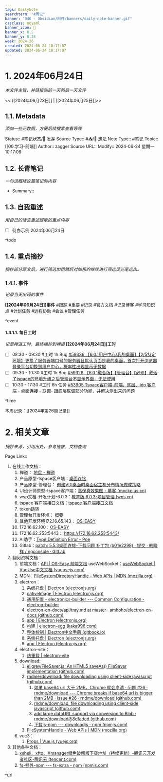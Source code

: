 ```yaml
---
tags: DailyNote
searchterm: "#周记"
banner: "040 - Obsidian/附件/banners/daily-note-banner.gif"
cssclass: noyaml
banner_icon: 💌
banner_x: 0.5
banner_y: 0.38
week: 2024-26
created: 2024-06-24 10:17:07
updated: 2024-06-24 10:17:07
---
```


# 1. 2024年06月24日

_本文件主旨，并链接到前一天和后一天文件_

<< [[2024年06月23日]] | [[2024年06月25日]]>>

## 1.1. Metadata

_添加一些元数据，方便后续搜索查看等等_

Status:: #笔记状态/🌱 发芽
Source Type:: #📥/💭 想法 
Note Type:: #笔记
Topic:: [[00.学习-前端]]
Author:: zagger
Source URL::
Modify:: 2024-06-24 星期一 10:17:06

## 1.2. 长青笔记

_一句话概括这篇笔记的内容_

- Summary::

## 1.3. 自我重述

_用自己的话去重述提取的重点内容_

- [ ] 待办示例 2024年06月24日

^todo

## 1.4. 重点摘抄

_摘抄部分原文后，进行筛选加粗然后对加粗的继续进行筛选荧光笔选出。_

### 1.4.1. 事件

_记录当天出现的事件_

**[[2024年06月24日]]事件** 
#跟踪 #重要 #记录 #官方文档 #记录博客 #学习知识点 #计划任务 #远程协助 #会议 #管理任务

^event

#### 1.4.1.1. 每日工时

_记录禅道工时，最终摘抄到禅道_
**[[2024年06月24日]]工时**
- [ ] 08:30 - 09:30 #工时  1h Bug [#59336 【6.0.1用户中心/我的桌面】【2/5特定环境】更换了服务器端口号的服务器且默认页面是我的桌面，首次打开浏览器登录平台切换到用户中心，概率性出现显示无数据](http://172.16.203.12/zentao/bug-view-59336.html?onlybody=yes)
- [ ] 09:30 - 10:30 #工时  1h Bug [#59326 【6.0.1融合版】【管理台】【必现】激活了tspace的环境升级之后管理台不显示界面，无法使用](http://172.16.203.12/zentao/bug-view-59326.html?onlybody=yes)
- [ ] 10:30 - 17:30 #工时  6h 任务 [#53905 Tspace客户端-前端、底层、idp 客户端 - 桌面连接 - 联调](http://172.16.203.12/zentao/task-view-53905.html?onlybody=yes)- 跟底层联调部分功能，并解决测出来的问题

^time

本周记录：[[2024年第26周记录]]

# 2. 相关文章

_摘抄来源，引用出处，参考链接，文档查询_

Page Link::
1. 在线工作文档：
	1. 禅道： [地盘 - 禅道](http://172.16.203.12/zentao/my/)
	2. 产品原型-tspace客户端：[桌面连接](http://172.16.203.30:8005/%E6%95%99%E8%82%B2%E6%A1%8C%E9%9D%A2%E4%BA%91%E7%B3%BB%E5%88%976.0.3/TSpace%E5%AE%A2%E6%88%B7%E7%AB%AF/#id=jal676&p=%E6%A1%8C%E9%9D%A2%E8%BF%9E%E6%8E%A5_1&g=1)
	3. 产品原型-管理台： [创建VDI桌面时桌面宿主机分布情况做成策略](http://172.16.203.30:8005/%E6%95%99%E8%82%B2%E6%A1%8C%E9%9D%A2%E4%BA%91%E7%B3%BB%E5%88%976.0.3/YD/start.html#id=fz6qb0&p=%E5%88%9B%E5%BB%BAvdi%E6%A1%8C%E9%9D%A2%E6%97%B6%E6%A1%8C%E9%9D%A2%E5%AE%BF%E4%B8%BB%E6%9C%BA%E5%88%86%E5%B8%83%E6%83%85%E5%86%B5%E5%81%9A%E6%88%90%E7%AD%96%E7%95%A5&g=1)
	4. UI设计师原型-tspace客户端：[高保真效果图 - 摹客 (mockplus.cn)](https://app.mockplus.cn/app/9XOYNRqAy/develop/design/Q_Bwdf_JiR)
	5. wsp文档-开发计划-6.0.3：[教育版 6.0.3-项目管理 (wps.cn)](https://pm.wps.cn/?vcl_cli=st&group_id=1769798260#/project/1712625117321129)
	6. tspace 客户端接口文档：[tspace 客户端接口文档](http://192.168.0.161:4999/web/#/p/bc9c7ef7dedba6c2570857cae614cc7e)
	7. token跳转
	8. 管理台开发环境： [概要](http://localhost:8080/#/summary)
	9. 其他开发环境172.16.65.143： [OS-EASY](https://172.16.65.143/#/login?next=%2Ftemplate%2Fteach)
	10. 172.16.62.100：[OS-EASY](https://172.16.62.100/#/login?next=%2Fhelp%2Fabout)
	11. 172.16.62.253:5443： https://172.16.62.253:5443/
	12. AI助手：[Type Definition Error - Poe](https://poe.com/chat/2am17v35iq6kl2yxe6s)
	13. Gitlab：[patch: 5.5.3桌面连接-下载问题 补丁包 (b01e2298) · 提交 · 韩晓祥 / ngconsole · GitLab](http://172.16.203.254/hanxiaoxiang/ngconsole/-/commit/b01e2298a3212de372cadc73057af1017f46f83a)
2. 翻阅资料文档：
	1. 前端文档：[API | OS-Easy 前端文档](http://192.168.0.161/fedoc/new-vdi-client/api.html)
	   useWebSocket：[useWebSocket | VueUse中文文档 (vueusejs.com)](https://www.vueusejs.com/core/useWebSocket/#type-declarations)
	2. MDN：[FileSystemDirectoryHandle - Web APIs | MDN (mozilla.org)](https://developer.mozilla.org/en-US/docs/Web/API/FileSystemDirectoryHandle)
	3. electron：
		1. [系统托盘 | Electron (electronjs.org)](https://www.electronjs.org/zh/docs/latest/api/tray#traydisplayballoonoptions-windows)
		2. [nativeImage | Electron (electronjs.org)](https://www.electronjs.org/zh/docs/latest/api/native-image)
		3. [通用配置 - electronics-builder --- Common Configuration - electron-builder](https://www.electron.build/configuration/configuration)
		4. [electron-cn-docs/api/tray.md at master · amhoho/electron-cn-docs (github.com)](https://github.com/amhoho/electron-cn-docs/blob/master/api/tray.md)
		5. [app | Electron (electronjs.org)](https://www.electronjs.org/zh/docs/latest/api/app#appsetappusermodelidid-windows)
		6. [构建 | electron-egg (kaka996.com)](https://www.kaka996.com/pages/95a09b/#%E7%AC%AC%E5%9B%9B%E6%AD%A5-%E6%89%BE%E5%88%B0%E7%A8%8B%E5%BA%8F)
		7. [整体控制 | Electron中文手册 (gitbook.io)](https://yuzhigang5460.gitbook.io/electron/api/api-jie-kou-zhi-zhu-jin-cheng-jie-kou/app)
		8. [系统托盘 | Electron (electronjs.org)](https://www.electronjs.org/zh/docs/latest/api/tray#traydisplayballoonoptions-windows)
		9. [app | Electron (electronjs.org)](https://www.electronjs.org/zh/docs/latest/api/app)
	4. electron-vite：
		1. [热重载 | electron-vite](https://cn.electron-vite.org/guide/hot-reloading)
	5. download:
		1. [eligrey/FileSaver.js: An HTML5 saveAs() FileSaver implementation (github.com)](https://github.com/eligrey/FileSaver.js)
		2. [rndme/download: file downloading using client-side javascript (github.com)](https://github.com/rndme/download)
			1. [如果 base64 url​​ 大于 2MB，Chrome 就会崩溃 · 问题 #26 · rndme/download --- Chrome breaks if base64 url is bigger than 2MB · Issue #26 · rndme/download (github.com)](https://github.com/rndme/download/issues/26)
			2. [rndme/download: file downloading using client-side javascript (github.com)](https://github.com/rndme/download)
			3. [add large dataURL support via conversion to Blob · rndme/download@8dfadcd (github.com)](https://github.com/rndme/download/commit/8dfadcddb0f9091c8a7f2983a392be168613154b)
			4. [下载js-npm --- downloadjs - npm (npmjs.com)](https://www.npmjs.com/package/downloadjs)
		3. [FileSystemHandle - Web APIs | MDN (mozilla.org)](https://developer.mozilla.org/en-US/docs/Web/API/FileSystemHandle)
	6. vue3：
		1. [Props | Vue.js (vuejs.org)](https://cn.vuejs.org/guide/components/props.html)
3. 其他各种文档：
	1. [xshell、xftp、Xmanager绿色破解版下载地址（持续更新）-腾讯云开发者社区-腾讯云 (tencent.com)](https://cloud.tencent.com/developer/article/2359857)
	2. [fs-额外-npm --- fs-extra - npm (npmjs.com)](https://www.npmjs.com/package/fs-extra)

^url
